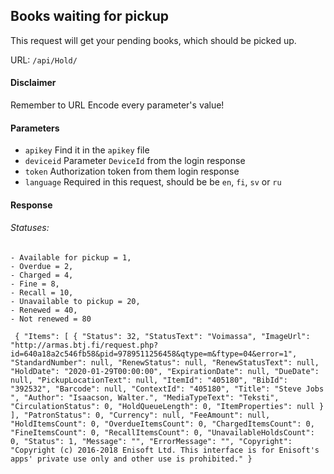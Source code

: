 ## Books waiting for pickup

This request will get your pending books, which should be picked up.

URL: `/api/Hold/`

#### Disclaimer
Remember to URL Encode every parameter's value!

#### Parameters


- `apikey` Find it in the `apikey` file
- `deviceid` Parameter `DeviceId` from the login response
- `token` Authorization token from them login response
- `language` Required in this request, should be be `en`, `fi`, `sv` or `ru` 

#### Response
 ###### Statuses:
 	- Available for pickup = 1,
	- Overdue = 2,
	- Charged = 4,
	- Fine = 8,
	- Recall = 10,
	- Unavailable to pickup = 20,
	- Renewed = 40,
	- Not renewed = 80
`
{
    "Items": [
        {
            "Status": 32,
            "StatusText": "Voimassa",
            "ImageUrl": "http://armas.btj.fi/request.php?id=640a18a2c546fb58&pid=9789511256458&qtype=m&ftype=04&error=1",
            "StandardNumber": null,
            "RenewStatus": null,
            "RenewStatusText": null,
            "HoldDate": "2020-01-29T00:00:00",
            "ExpirationDate": null,
            "DueDate": null,
            "PickupLocationText": null,
            "ItemId": "405180",
            "BibId": "392532",
            "Barcode": null,
            "ContextId": "405180",
            "Title": "Steve Jobs ",
            "Author": "Isaacson, Walter.",
            "MediaTypeText": "Teksti",
            "CirculationStatus": 0,
            "HoldQueueLength": 0,
            "ItemProperties": null
        }
    ],
    "PatronStatus": 0,
    "Currency": null,
    "FeeAmount": null,
    "HoldItemsCount": 0,
    "OverdueItemsCount": 0,
    "ChargedItemsCount": 0,
    "FineItemsCount": 0,
    "RecallItemsCount": 0,
    "UnavailableHoldsCount": 0,
    "Status": 1,
    "Message": "",
    "ErrorMessage": "",
    "Copyright": "Copyright (c) 2016-2018 Enisoft Ltd. This interface is for Enisoft's apps' private use only and other use is prohibited."
}`
